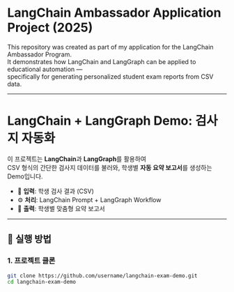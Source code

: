 # LangChain Ambassador Application Project (2025)

This repository was created as part of my application for the LangChain Ambassador Program.  
It demonstrates how LangChain and LangGraph can be applied to educational automation —  
specifically for generating personalized student exam reports from CSV data.

---


# LangChain + LangGraph Demo: 검사지 자동화

이 프로젝트는 **LangChain**과 **LangGraph**를 활용하여  
CSV 형식의 간단한 검사지 데이터를 불러와, 학생별 **자동 요약 보고서**를 생성하는 Demo입니다.  

- 🧠 **입력**: 학생 검사 결과 (CSV)  
- ⚙️ **처리**: LangChain Prompt + LangGraph Workflow  
- 📄 **출력**: 학생별 맞춤형 요약 보고서  

---

## 🚀 실행 방법

### 1. 프로젝트 클론
```bash
git clone https://github.com/username/langchain-exam-demo.git
cd langchain-exam-demo
